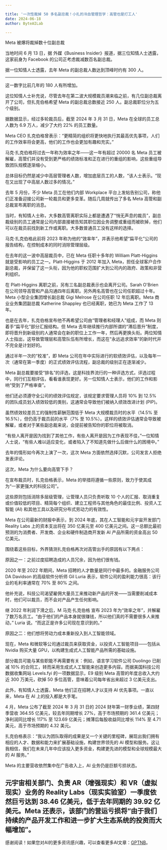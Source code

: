 ```yaml
---

title: '一次性裁掉 50 多名副总裁！小扎的冷血管理哲学：高管也是打工人'
date: 2024-06-18
author: ByteAILab

---
```


Meta 被爆将裁掉数十位副总裁

当地时间 6 月 13 日，据 外媒《Business Insider》报道，据三位知情人士透露，这家前身为 Facebook 的公司正考虑裁减数百名副总裁。

据一位知情人士透露，去年 Meta 的副总裁人数达到顶峰时约有 300 人。

---
这一数字比前几年的 180 人有所增加。

这位知情人士补充说，尽管去年在第二波大规模裁员潮来临之前，有几位副总裁离开了公司，但扎克伯格希望 Meta 的副总裁总数接近 250 人。副总裁职位分为五个级别。

据数据显示，经过多轮裁员后，截至 2024 年 3 月 31 日，Meta 在全球的员工总人数为 6.9 万人，减少了大约 22% 的员工数量。

Meta CEO 扎克伯格曾表示：“更精简的组织将更快地执行其最高优先事项，人们的工作效率将会更高，他们的工作也会更加有趣和充实。”

马克·扎克伯格将过去一年称为效率之年——这一年有超过 20000 名 Meta 员工被解雇，高管们并没有受到更严格的绩效标准和正在进行的重组的影响，这些重组导致团队规模逐渐缩小。

总体目标仍然是减少中高层管理者人数，增加底层员工的人数，“该人士表示。“现在又出现了中高层人数过多的情况。”

去年 5 月份，不少 Meta 员工在他们内部 Workplace 平台上发帖告别公司，称他们正准备迎接公司新一轮裁员和更多变革。随后几周就传出了多名 Meta 高管和副总裁宣布离职的消息。

当时，有知情人士称，大多数高管离职实际上都是遭遇了“悄无声息的裁员”，副总裁级别的员工通常是公司内部直接被告知其职位因业务调整或重组而被砍掉，他们可以在裁员前找到新工作或离职。大多数普通员工没有这样的选择。

马克·扎克伯格此前将 2023 年称为他的“效率年”，并表示他希望“扁平化”公司的报告结构，在控制成本的同时消除管理层级。

在去年的这一波中高层裁员中，已在 Meta 任职十多年的 William Platt-Higgins 就是受影响的员工之一。Platt-Higgins 于 2012 年加入 Meta，担任全球客户合作副总裁，并保留了这一头衔，因为他的职权范围扩大到公司内的政府、政策和非营利组织。

在 Platt-Higgins 离职之前，另有三名副总裁表示也会离开公司。Sarah O'Brien 在公司领导高管和产品沟通四年后离职。另外两名高管也在公司任职超过十年。Meta 小型企业集团增长副总裁 Gigi Melrose 在公司任职 12 年后离职。Meta 商业业务集团副总裁 Katherine Shappley 也已经离职，她已为 Meta 工作了 13 年。

也是在去年，扎克伯格宣布他不再希望公司由“管理者和经理人”组成，而 Meta 则着手“扁平化”部分汇报结构。但 Meta 去年继续推行内部所谓的“滞后晋升”制度，即将晋升到新级别的人通常会在新的职位上工作一年，然后再更换头衔。两位知情人士指出，这导致管理层和高管队伍有所增长，而这在“永远追求效率”的新时代并不完全是计划好的。

通过半年一次的“校准”，即 Meta 公司在年中实际进行的软绩效评估，以及每年一次（通常在第一季度）的正式绩效评估流程，副总裁的级别正在逐渐减少。

Meta 副总裁要接受“排名”的评选，这是科技界流行的一种评选方式，评选过程中，同行们互相评估，看看谁表现更好。另一位知情人士表示，他们的工作和影响“受到了严格审查”。

他们还必须遵守全公司的绩效评估规定，该规定要求管理人员将 10% 到 12.5% 的团队成员划入绩效较低的类别，这通常会导致他们被纳入绩效改进计划 (PIP)。

虽然绩效较差员工的强制性薪酬范围低于 Meta 大规模裁员时的水平（14.5% 至 16.5%），但仍高于裁员前的水平（7% 至 10.5%）。这样的绩效评估通常会导致被解雇，或者对于某些副总裁来说，会提前被告知你的职位将被取消。

“有些人离开是因为找到了其他工作，有些人离开是因为工作表现不佳，”一位知情人士说，“有些人难以适应变化，或者陷入了不知道先做什么后做什么的困境中。”

去年的情形如今再次上演了一次，这次 Meta 方面依然选择沉默，公司发言人拒绝发表评论。

这次，Meta 为什么要向高管下手？

在宣布裁员时，扎克伯格表示，Meta 的举措将遵循一些原则，致力于使其成为“一家更强大的科技公司”。

这些原则包括消除多层级管理，让管理人员只负责听取 10 个人的汇报、取消重复或价值较低的项目、精简每个组织、建立工程师与其他角色的最佳比例、投资人工智能 (AI) 和其他工具以及研究分布式劳动力的有效性。

Meta 在公司最新的财报中表示，到 2024 年底，其在人工智能和元宇宙开发部门 Reality Labs 上的资本支出将在 350 亿美元至 400 亿美元之间。这一总额比最初预测的为消费者、开发商、企业和硬件制造商开发新 AI 产品所需的资金高出 50 亿美元。

围绕着这些目标，外界猜测扎克伯格再次对高管出手的原因有以下两点：

原因之一：之前过度招聘造成的人员冗余，因为他们很有钱。

2020 年至 2022 年期间，Meta 招聘的人才数量是同行中最多的。金融服务公司 DA Davidson 的高级软件分析师 Gil Luria 表示，软件公司的盈利能力很高：该行业的毛利率通常在 70% 至 80% 之间。

他补充说，科技公司渴望雇佣大量员工来推动新产品的开发——当需要削减成本时，他们可以裁员，而不会对产品产生任何影响。

继 2022 年利润下滑之后，M 马克·扎克伯格 宣布 2023 年为“效率之年”，并解雇了数万名员工。“由于他们的产品本身就很赚钱，所以他们真的不需要很多人来推动，” Luria 说。“而这正是许多公司现在意识到的。”

原因之二：他们想将劳动力成本重新投入到人工智能领域。

现在，Meta 和微软等公司通过裁员来获取资金，以投资人工智能项目——包括从 Nvidia 购买大量 GPU，以构建生成式人工智能产品所需的基础设施。

部分裁员可能与某些职能不再需要有关：例如，语言学习软件公司 Duolingo 已削减 10% 的合同工，转而采用生成式人工智能来创造更多内容。而据美国科技公司数据收集网站 Levels.fyi 的一项数据显示，E9 级别 Meta 高管的年度总收入大约近 300 万美元，砍掉 50 多位高管，意味着公司每年省出来超过 3 亿美元支出。

此外，有知情人士透露，Meta 他们正在招聘人才以支持 AI 优先事项。一直以来，Meta 在 AI 上的投入都是大手笔。

4 月，Meta 公布了截至 2024 年 3 月 31 日的 2024 财年第一财季业绩，第四财季营收 364.55 亿美元，较去年同期增长 27%，高于市场预期的 361.4 亿美元；净利润同比增长 117% 至 123.69 亿美元；摊薄后每股收益同比增长 114% 至 4.71 美元，高于市场预期的 4.32 美元。

扎克伯格表示：“我认为团队取得的成果是又一个关键的里程碑，展现出我们拥有相应的人才、数据和能力来扩展基础设施，构建世界领先的 AI 模型和服务。这让我相信，我们在未来几年中应该投入更多资金，构建更先进的模型和全球规模最大的 AI 服务。”

Meta 的主要营收依然集中在广告收入上，AI 业务仍是巨额亏损状态。

元宇宙相关部门、负责 AR（增强现实）和 VR（虚拟现实）业务的 Reality Labs（现实实验室）一季度依然巨亏达到 38.46 亿美元，低于去年同期的 39.92 亿美元。Meta 还表示，该部门的营运亏损将“由于我们持续的产品开发工作和进一步扩大生态系统的投资而大幅增加”。
---
感谢阅读！如果您对AI的更多资讯感兴趣，可以查看更多AI文章：[GPTNB](https://gptnb.com)。